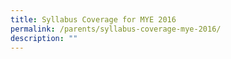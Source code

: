 ```yaml
---
title: Syllabus Coverage for MYE 2016
permalink: /parents/syllabus-coverage-mye-2016/
description: ""
---
```

